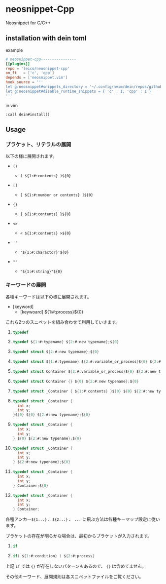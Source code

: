 # neosnippet-Cpp
Neosnippet for C/C++

## installation with dein toml

example

```toml
# neosnippet-cpp----------------
[[plugins]]
repo = 'leico/neosnippet-cpp'
on_ft   = ['c', 'cpp']
depends = ['neosnippet.vim']
hook_source = '''
let g:neosnippet#snippets_directory = '~/.config/nvim/dein/repos/github.com/leico/neosnippet-cpp/snippets'
let g:neosnippet#disable_runtime_snippets = { 'c' : 1, 'cpp' : 1 }
'''
```

in vim

```vim
:call dein#install()
```

## Usage

### ブラケット、リテラルの展開

以下の様に展開されます。

* `()`
    * `( ${1:#:contents} )${0}`


* `[]`
    * `[ ${1:#:number or contents} ]${0}`



* `{}`
    * `{ ${1:#:contents} }${0}`



* `<>`
    * `< ${1:#:contents} >${0}`



* `''`
    * `'${1:#:charactor}'${0}`



* `""`
    * `"${1:#:string}"${0}`



### キーワードの展開

各種キーワードは以下の様に展開されます。

* [keyword]
    * [keywoard] ${1:#:process}${0}


これら2つのスニペットを組み合わせて利用していきます。

1.  ```c
    typedef
    ```
2.  ```c
    typedef ${1:#:typename} ${2:#:new typename};${0}
    ```
3.  ```c
    typedef struct ${2:#:new typename};${0}
    ```
4.  ```c
    typedef struct ${1:#:typename} ${2:#:variable_or_process}${0} ${2:#:new typename};${0}
    ```
5.  ```c
    typedef struct Container ${2:#:variable_or_process}${0} ${2:#:new typename};${0}
    ```
6.  ```c
    typedef struct Container {} ${0} ${2:#:new typename};${0}
    ```
7.  ```c
    typedef struct _Container { ${1:#:contents} }${0} ${0} ${2:#:new typename};${0}
    ```
8.  ```c
    typedef struct _Container { 
      int x;
      int y;
    }${0} ${0} ${2:#:new typename};${0}
    ```
9.  ```c
    typedef struct _Container { 
      int x;
      int y;
    } ${0} ${2:#:new typename};${0}
    ```
10. ```c
    typedef struct _Container { 
      int x;
      int y;
    } ${2:#:new typename};${0}
    ```
11. ```c
    typedef struct _Container { 
      int x;
      int y;
    } Container;${0}
    ```
12. ```c
    typedef struct _Container { 
      int x;
      int y;
    } Container;
    ```

各種アンカー`${1...}` 、`${2...}` 、 `...` に飛ぶ方法は各種キーマップ設定に従います。

ブラケットの存在が明らかな場合は、最初からブラケットが入力されます。

1.  ```c
    if
    ```
2.  ```c
    if( ${1:#:condition} ) ${2:#:process}
    ```

上記 `if` では `{}` が存在しないパターンもあるので、 `{}` は含めてません。

その他キーワード、展開規則は各スニペットファイルをご覧ください。

